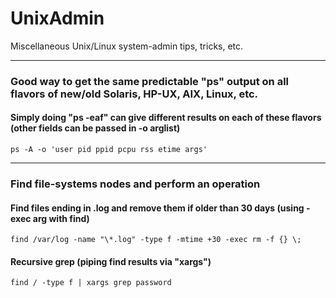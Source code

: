 # UnixAdmin
Miscellaneous Unix/Linux system-admin tips, tricks, etc.

---
### Good way to get the same predictable "ps" output on all flavors of new/old Solaris, HP-UX, AIX, Linux, etc.
#### Simply doing "ps -eaf" can give different results on each of these flavors (other fields can be passed in -o arglist)
```
ps -A -o 'user pid ppid pcpu rss etime args'
```
---
### Find file-systems nodes and perform an operation
#### Find files ending in .log and remove them if older than 30 days (using -exec arg with find)
```
find /var/log -name "\*.log" -type f -mtime +30 -exec rm -f {} \;
```
#### Recursive grep (piping find results via "xargs")
```
find / -type f | xargs grep password
```
